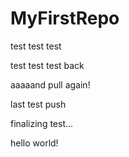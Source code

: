 # MyFirstRepo
test test test

test test test back

aaaaand pull again!

last test push

finalizing test...

hello world!
